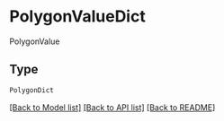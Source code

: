 # PolygonValueDict

PolygonValue

## Type
```python
PolygonDict
```


[[Back to Model list]](../../../../README.md#models-v2-link) [[Back to API list]](../../../../README.md#apis-v2-link) [[Back to README]](../../../../README.md)
